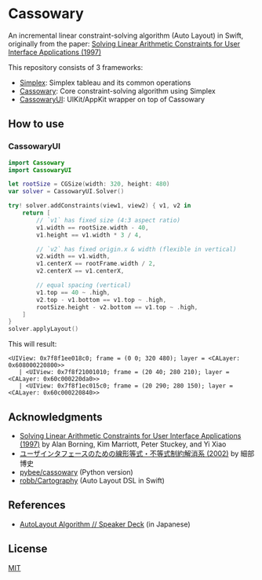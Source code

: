 # Cassowary

An incremental linear constraint-solving algorithm (Auto Layout) in Swift, originally from the paper:
[Solving Linear Arithmetic Constraints for User Interface Applications (1997)](https://constraints.cs.washington.edu/solvers/uist97.html)

This repository consists of 3 frameworks:

- [Simplex](Sources/Simplex): Simplex tableau and its common operations
- [Cassowary](Sources/Cassowary): Core constraint-solving algorithm using Simplex
- [CassowaryUI](Sources/CassowaryUI): UIKit/AppKit wrapper on top of Cassowary

## How to use

### CassowaryUI

```swift
import Cassowary
import CassowaryUI

let rootSize = CGSize(width: 320, height: 480)
var solver = CassowaryUI.Solver()

try! solver.addConstraints(view1, view2) { v1, v2 in
    return [
        // `v1` has fixed size (4:3 aspect ratio)
        v1.width == rootSize.width - 40,
        v1.height == v1.width * 3 / 4,

        // `v2` has fixed origin.x & width (flexible in vertical)
        v2.width == v1.width,
        v1.centerX == rootFrame.width / 2,
        v2.centerX == v1.centerX,

        // equal spacing (vertical)
        v1.top == 40 ~ .high,
        v2.top - v1.bottom == v1.top ~ .high,
        rootSize.height - v2.bottom == v1.top ~ .high,
    ]
}
solver.applyLayout()
```

This will result:

```
<UIView: 0x7f8f1ee018c0; frame = (0 0; 320 480); layer = <CALayer: 0x608000220800>>
   | <UIView: 0x7f8f21001010; frame = (20 40; 280 210); layer = <CALayer: 0x60c000220da0>>
   | <UIView: 0x7f8f1ec015c0; frame = (20 290; 280 150); layer = <CALayer: 0x60c000220840>>
```

## Acknowledgments

- [Solving Linear Arithmetic Constraints for User Interface Applications (1997)](https://constraints.cs.washington.edu/solvers/uist97.html) by Alan Borning, Kim Marriott, Peter Stuckey, and Yi Xiao
- [ユーザインタフェースのための線形等式・不等式制約解消系 (2002)](https://www.jstage.jst.go.jp/article/jssst/19/6/19_6_437/_article/-char/ja/) by 細部 博史
- [pybee/cassowary](https://github.com/pybee/cassowary) (Python version)
- [robb/Cartography](https://github.com/robb/Cartography) (Auto Layout DSL in Swift)

## References

- [AutoLayout Algorithm // Speaker Deck](https://speakerdeck.com/inamiy/autolayout-algorithm) (in Japanese)

## License

[MIT](LICENSE)
